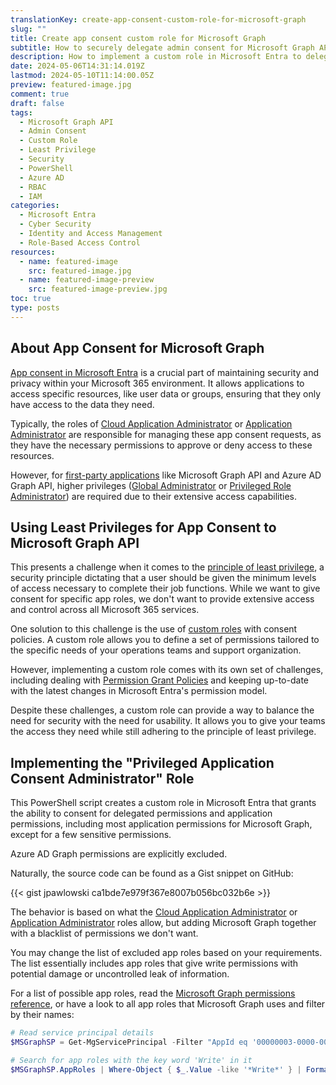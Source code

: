 ```yaml
---
translationKey: create-app-consent-custom-role-for-microsoft-graph
slug: ""
title: Create app consent custom role for Microsoft Graph
subtitle: How to securely delegate admin consent for Microsoft Graph API permissions
description: How to implement a custom role in Microsoft Entra to delegate admin consent for Microsoft Graph API permissions.
date: 2024-05-06T14:31:14.019Z
lastmod: 2024-05-10T11:14:00.05Z
preview: featured-image.jpg
comment: true
draft: false
tags:
  - Microsoft Graph API
  - Admin Consent
  - Custom Role
  - Least Privilege
  - Security
  - PowerShell
  - Azure AD
  - RBAC
  - IAM
categories:
  - Microsoft Entra
  - Cyber Security
  - Identity and Access Management
  - Role-Based Access Control
resources:
  - name: featured-image
    src: featured-image.jpg
  - name: featured-image-preview
    src: featured-image-preview.jpg
toc: true
type: posts
---
```


## About App Consent for Microsoft Graph

[App consent in Microsoft Entra](https://learn.microsoft.com/en-us/entra/identity-platform/application-consent-experience) is a crucial part of maintaining security and privacy within your Microsoft 365 environment. It allows applications to access specific resources, like user data or groups, ensuring that they only have access to the data they need.

Typically, the roles of [Cloud Application Administrator](https://learn.microsoft.com/en-us/entra/identity/role-based-access-control/permissions-reference#cloud-application-administrator) or [Application Administrator](https://learn.microsoft.com/en-us/entra/identity/role-based-access-control/permissions-reference#application-administrator) are responsible for managing these app consent requests, as they have the necessary permissions to approve or deny access to these resources.

However, for [first-party applications](https://learn.microsoft.com/en-us/troubleshoot/azure/entra/entra-id/governance/verify-first-party-apps-sign-in) like Microsoft Graph API and Azure AD Graph API, higher privileges ([Global Administrator](https://learn.microsoft.com/en-us/entra/identity/role-based-access-control/permissions-reference#global-administrator) or [Privileged Role Administrator](https://learn.microsoft.com/en-us/entra/identity/role-based-access-control/permissions-reference#privileged-role-administrator)) are required due to their extensive access capabilities.

## Using Least Privileges for App Consent to Microsoft Graph API

This presents a challenge when it comes to the [principle of least privilege](https://learn.microsoft.com/en-us/entra/identity-platform/secure-least-privileged-access), a security principle dictating that a user should be given the minimum levels of access necessary to complete their job functions. While we want to give consent for specific app roles, we don't want to provide extensive access and control across all Microsoft 365 services.

One solution to this challenge is the use of [custom roles](https://learn.microsoft.com/en-us/entra/identity/role-based-access-control/custom-create) with consent policies. A custom role allows you to define a set of permissions tailored to the specific needs of your operations teams and support organization.

However, implementing a custom role comes with its own set of challenges, including dealing with [Permission Grant Policies](https://learn.microsoft.com/en-us/entra/identity/enterprise-apps/manage-app-consent-policies) and keeping up-to-date with the latest changes in Microsoft Entra's permission model.

Despite these challenges, a custom role can provide a way to balance the need for security with the need for usability. It allows you to give your teams the access they need while still adhering to the principle of least privilege.

## Implementing the "Privileged Application Consent Administrator" Role

This PowerShell script creates a custom role in Microsoft Entra that grants the ability to consent for delegated permissions and application permissions, including most application permissions for Microsoft Graph, except for a few sensitive permissions.

Azure AD Graph permissions are explicitly excluded.

Naturally, the source code can be found as a Gist snippet on GitHub:

{{< gist jpawlowski ca1bde7e979f367e8007b056bc032b6e >}}

The behavior is based on what the [Cloud Application Administrator](https://learn.microsoft.com/en-us/entra/identity/role-based-access-control/permissions-reference#cloud-application-administrator) or [Application Administrator](https://learn.microsoft.com/en-us/entra/identity/role-based-access-control/permissions-reference#application-administrator) roles allow, but adding Microsoft Graph together with a blacklist of permissions we don't want.

You may change the list of excluded app roles based on your requirements. The list essentially includes app roles that give write permissions with potential damage or uncontrolled leak of information.

For a list of possible app roles, read the [Microsoft Graph permissions reference](https://learn.microsoft.com/en-us/graph/permissions-reference), or have a look to all app roles that Microsoft Graph uses and filter by their names:

````powershell
# Read service principal details
$MSGraphSP = Get-MgServicePrincipal -Filter "AppId eq '00000003-0000-0000-c000-000000000000'"

# Search for app roles with the key word 'Write' in it
$MSGraphSP.AppRoles | Where-Object { $_.Value -like '*Write*' } | Format-Table Value, Description
`````
